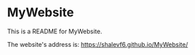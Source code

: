 # MyWebsite
This is a README for MyWebsite.

The website's address is: https://shalevf6.github.io/MyWebsite/
